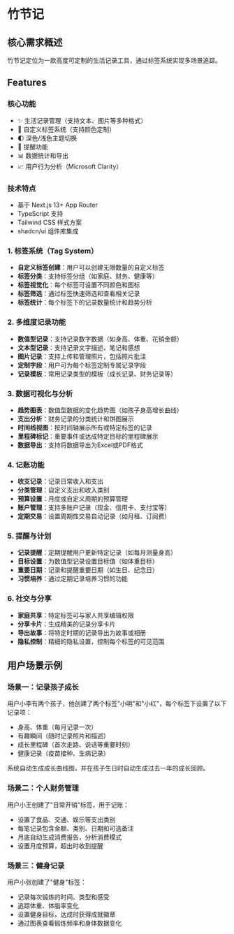 # 竹节记

## 核心需求概述

竹节记定位为一款高度可定制的生活记录工具，通过标签系统实现多场景追踪。

## Features

### 核心功能
- ✨ 生活记录管理（支持文本、图片等多种格式）
- 📑 自定义标签系统（支持颜色定制）
- 🌓 深色/浅色主题切换
- 🔔 提醒功能
- 📊 数据统计和导出
- 📈 用户行为分析（Microsoft Clarity）

### 技术特点
- 基于 Next.js 13+ App Router
- TypeScript 支持
- Tailwind CSS 样式方案
- shadcn/ui 组件库集成

### 1. 标签系统（Tag System）

- **自定义标签创建**：用户可以创建无限数量的自定义标签
- **标签分类**：支持标签分组（如家庭、财务、健康等）
- **标签视觉化**：每个标签可设置不同颜色和图标
- **标签筛选**：通过标签快速筛选和查看相关记录
- **标签统计**：每个标签下的记录数量统计和趋势分析


### 2. 多维度记录功能

- **数值型记录**：支持记录数字数据（如身高、体重、花销金额）
- **文本型记录**：支持记录文字描述、笔记和感想
- **图片记录**：支持上传和管理照片，包括照片批注
- **定制字段**：用户可为每个标签定制专属记录字段
- **记录模板**：常用记录类型的模板（成长记录、财务记录等）


### 3. 数据可视化与分析

- **趋势图表**：数值型数据的变化趋势图（如孩子身高增长曲线）
- **支出分析**：财务记录的分类统计和饼图展示
- **时间线视图**：按时间轴展示所有或特定标签的记录
- **里程碑标记**：重要事件或达成特定目标的里程碑展示
- **数据导出**：支持将数据导出为Excel或PDF格式


### 4. 记账功能

- **收支记录**：记录日常收入和支出
- **分类管理**：自定义支出和收入类别
- **预算设置**：月度或自定义周期的预算管理
- **账户管理**：支持多账户记录（现金、信用卡、支付宝等）
- **定期交易**：设置周期性交易自动记录（如月租、订阅费）


### 5. 提醒与计划

- **记录提醒**：定期提醒用户更新特定记录（如每月测量身高）
- **目标设置**：为数值型记录设置目标值（如体重目标）
- **重要日期**：记录和提醒重要日期（如生日、纪念日）
- **习惯培养**：通过定期记录培养习惯的功能


### 6. 社交与分享

- **家庭共享**：特定标签可与家人共享编辑权限
- **分享卡片**：生成精美的记录分享卡片
- **导出故事**：将特定时期的记录导出为故事或相册
- **隐私控制**：精细的隐私设置，控制每个标签的可见范围


## 用户场景示例

### 场景一：记录孩子成长

用户小李有两个孩子，他创建了两个标签"小明"和"小红"，每个标签下设置了以下记录项：

- 身高、体重（每月记录一次）
- 有趣瞬间（随时记录照片和描述）
- 成长里程碑（首次走路、说话等重要时刻）
- 健康记录（疫苗接种、生病记录）


系统自动生成成长曲线图，并在孩子生日时自动生成过去一年的成长回顾。

### 场景二：个人财务管理

用户小王创建了"日常开销"标签，用于记账：

- 设置了食品、交通、娱乐等支出类别
- 每笔记录包含金额、类别、日期和可选备注
- 月底自动生成消费报告，分析消费模式
- 设置月度预算，超出时收到提醒


### 场景三：健身记录

用户小张创建了"健身"标签：

- 记录每次锻炼的时间、类型和感受
- 追踪体重、体脂率变化
- 设置健身目标，达成时获得成就徽章
- 通过图表查看锻炼频率和身体数据变化
